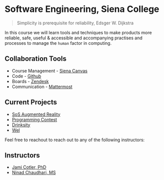 # Software Engineering, Siena College
> Simplicity is prerequisite for reliability, Edsger W. Dijkstra


In this course we will learn tools and techniques to make products more reliable, safe, useful & accessible and accompanying practises and processes to manage the `human` factor in computing.

## Collaboration Tools
- Course Management - [Siena Canvas](https://canvas.siena.edu)
- Code - [Github](https://github.com/SienaCollegeSoftwareEngineering/)
- Boards - [Zendesk](https://zendesk.com)
- Communication - [Mattermost](https://mm.csis410.com)

## Current Projects
- [SoS Augmented Reality](https://github.com/SienaCollegeSoftwareEngineering/SoS_Augmented_Reality)
- [Programming Contest](https://github.com/SienaCollegeSoftwareEngineering/ProgrammingContest)
- [Drinksity](https://github.com/SienaCollegeSoftwareEngineering/Drinksity)
- [Wel](https://github.com/SienaCollegeSoftwareEngineering/wel_web)

Feel free to reachout to reach out to any of the following instructors:
## Instructors
- [Jami Cotler, PhD](https://csis410.com/jami)
- [Ninad Chaudhari, MS](https://nchaudhari.com)
